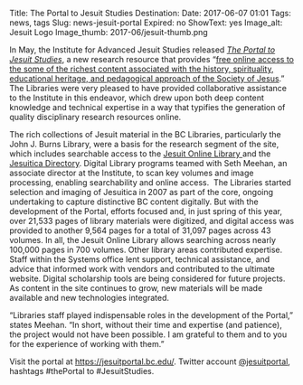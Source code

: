 Title: The Portal to Jesuit Studies
Destination: 
Date: 2017-06-07 01:01 
Tags: news, tags 
Slug: news-jesuit-portal 
Expired: no
ShowText: yes
Image_alt: Jesuit Logo
Image_thumb: 2017-06/jesuit-thumb.png

<p>In May, the Institute for Advanced Jesuit Studies released <a href="https://jesuitportal.bc.edu/"><em>The </em></a><a href="https://jesuitportal.bc.edu/"><em>Portal to Jesuit Studies</em></a>, a new research resource that provides &ldquo;<a href="https://jesuitportal.bc.edu/about/collaborators/">free   online access to the some of the richest content associated with the   history, spirituality, educational heritage, and pedagogical approach of   the Society of Jesus</a>.&rdquo;  The Libraries were very pleased to have   provided collaborative assistance to the Institute in this endeavor,   which drew upon both deep content knowledge and technical expertise in a   way that typifies the generation of quality disciplinary research   resources online.</p>
<p>The rich collections of Jesuit material in the BC Libraries,   particularly the John J. Burns Library, were a basis for the research   segment of the site, which includes searchable access to the <a href="https://jesuitportal.bc.edu/research/jesuit-online-library/">Jesuit Online Library </a>and the <a href="https://jesuitportal.bc.edu/research/jesuitica/">Jesuitica Directory</a>.   Digital Library programs teamed with Seth Meehan, an associate director   at the Institute, to scan key volumes and image processing, enabling   searchability and online access.  The Libraries started selection and   imaging of Jesuitica in 2007 as part of the core, ongoing undertaking to   capture distinctive BC content digitally. But with the development of   the Portal, efforts focused and, in just spring of this year, over   21,533 pages of library materials were digitized, and digital access was   provided to another 9,564 pages for a total of 31,097 pages across 43   volumes. In all, the Jesuit Online Library allows searching across   nearly 100,000 pages in 700 volumes. Other library areas contributed   expertise. Staff within the Systems office lent support, technical   assistance, and advice that informed work with vendors and contributed   to the ultimate website. Digital scholarship tools are being considered   for future projects. As content in the site continues to grow, new   materials will be made available and new technologies integrated.</p>

<p>&ldquo;Libraries staff played indispensable roles in the development of the   Portal,&rdquo; states Meehan. &ldquo;In short, without their time and expertise   (and patience), the project would not have been possible. I am grateful   to them and to you for the experience of working with them.&rdquo;</p>
<p>Visit the portal at <a href="https://jesuitportal.bc.edu/">https://jesuitportal.bc.edu/</a>. Twitter account <a href="https://twitter.com/JesuitPortal">@jesuitportal</a>, hashtags #thePortal to #JesuitStudies.</p>